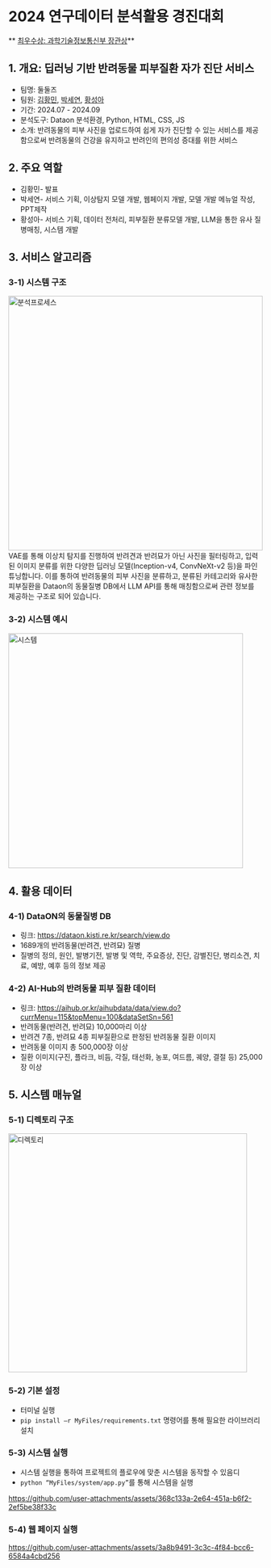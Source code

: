# 2024 연구데이터 분석활용 경진대회
** [최우수상: 과학기술정보통신부 장관상](https://www.news1.kr/local/daejeon-chungnam/5550303)**
## 1. 개요: 딥러닝 기반 반려동물 피부질환 자가 진단 서비스
* 팀명: 둘둘즈
* 팀원: [김황민](https://github.com/NIXKim), [박세연](https://github.com/irina0627), [황성아](https://github.com/SungaHwang)
* 기간: 2024.07 - 2024.09
* 분석도구: Dataon 분석환경, Python, HTML, CSS, JS
* 소개: 반려동물의 피부 사진을 업로드하여 쉽게 자가 진단할 수 있는 서비스를 제공함으로써 반려동물의 건강을 유지하고 반려인의 편의성 증대를 위한 서비스

## 2. 주요 역할
* 김황민- 발표
* 박세연- 서비스 기획, 이상탐지 모델 개발, 웹페이지 개발, 모델 개발 메뉴얼 작성, PPT제작
* 황성아- 서비스 기획, 데이터 전처리, 피부질환 분류모델 개발, LLM을 통한 유사 질병매칭, 시스템 개발

## 3. 서비스 알고리즘

### 3-1) 시스템 구조
<img width="504" alt="분석프로세스" src="https://github.com/user-attachments/assets/12368cd2-95f0-416a-b363-273d99eaae2f"><br>
VAE를 통해 이상치 탐지를 진행하여 반려견과 반려묘가 아닌 사진을 필터링하고,
입력된 이미지 분류를 위한 다양한 딥러닝 모델(Inception-v4, ConvNeXt-v2 등)을 파인튜닝합니다.
이를 통하여 반려동물의 피부 사진을 분류하고,
분류된 카테고리와 유사한 피부질환을 Dataon의 동물질병 DB에서 LLM API를 통해 매칭함으로써 관련 정보를 제공하는 구조로 되어 있습니다.

### 3-2) 시스템 예시
<img width="465" alt="시스템" src="https://github.com/user-attachments/assets/13c5deff-5520-42b2-9095-1a5a2a70818b">

## 4. 활용 데이터
### 4-1) DataON의 동물질병 DB
- 링크: https://dataon.kisti.re.kr/search/view.do
- 1689개의 반려동물(반려견, 반려묘) 질병
- 질병의 정의, 원인, 발병기전, 발병 및 역학, 주요증상, 진단, 감별진단, 병리소견, 치료, 예방, 예후 등의 정보 제공

### 4-2) AI-Hub의 반려동물 피부 질환 데이터
- 링크: https://aihub.or.kr/aihubdata/data/view.do?currMenu=115&topMenu=100&dataSetSn=561
- 반려동물(반려견, 반려묘) 10,000마리 이상
- 반려견 7종, 반려묘 4종 피부질환으로 판정된 반려동물 질환 이미지
- 반려동물 이미지 총 500,000장 이상
- 질환 이미지(구진, 플라크, 비듬, 각질, 태선화, 농포, 여드름, 궤양, 결절 등) 25,000장 이상

## 5. 시스템 매뉴얼
### 5-1) 디렉토리 구조
<img width="473" alt="디렉토리" src="https://github.com/user-attachments/assets/359506b8-e61d-4521-a487-4ee244d1083f">


### 5-2) 기본 설정
* 터미널 실행
* ```pip install –r MyFiles/requirements.txt``` 명령어를 통해 필요한 라이브러리 설치

### 5-3) 시스템 실행
* 시스템 실행을 통하여 프로젝트의 플로우에 맞춘 시스템을 동작할 수 있음디
* ```python “MyFiles/system/app.py”```를 통해 시스템을 실행<br>



https://github.com/user-attachments/assets/368c133a-2e64-451a-b6f2-2ef5be38f33c



### 5-4) 웹 페이지 실행
https://github.com/user-attachments/assets/3a8b9491-3c3c-4f84-bcc6-6584a4cbd256



